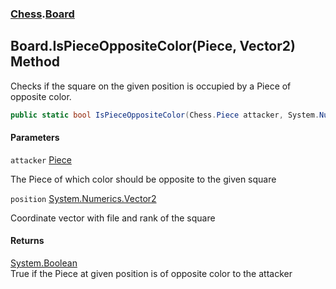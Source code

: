 ### [Chess](Chess.md 'Chess').[Board](Chess.Board.md 'Chess.Board')

## Board.IsPieceOppositeColor(Piece, Vector2) Method

Checks if the square on the given position is occupied by a Piece of opposite color.

```csharp
public static bool IsPieceOppositeColor(Chess.Piece attacker, System.Numerics.Vector2 position);
```
#### Parameters

<a name='Chess.Board.IsPieceOppositeColor(Chess.Piece,System.Numerics.Vector2).attacker'></a>

`attacker` [Piece](Chess.Piece.md 'Chess.Piece')

The Piece of which color should be opposite to the given square

<a name='Chess.Board.IsPieceOppositeColor(Chess.Piece,System.Numerics.Vector2).position'></a>

`position` [System.Numerics.Vector2](https://docs.microsoft.com/en-us/dotnet/api/System.Numerics.Vector2 'System.Numerics.Vector2')

Coordinate vector with file and rank of the square

#### Returns
[System.Boolean](https://docs.microsoft.com/en-us/dotnet/api/System.Boolean 'System.Boolean')  
True if the Piece at given position is of opposite color to the attacker